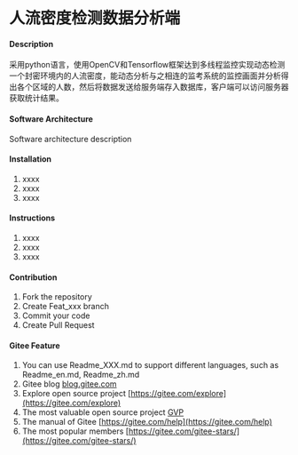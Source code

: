# 人流密度检测数据分析端

#### Description
采用python语言，使用OpenCV和Tensorflow框架达到多线程监控实现动态检测一个封密环境内的人流密度，能动态分析与之相连的监考系统的监控画面并分析得出各个区域的人数，然后将数据发送给服务端存入数据库，客户端可以访问服务器获取统计结果。

#### Software Architecture
Software architecture description

#### Installation

1.  xxxx
2.  xxxx
3.  xxxx

#### Instructions

1.  xxxx
2.  xxxx
3.  xxxx

#### Contribution

1.  Fork the repository
2.  Create Feat_xxx branch
3.  Commit your code
4.  Create Pull Request


#### Gitee Feature

1.  You can use Readme\_XXX.md to support different languages, such as Readme\_en.md, Readme\_zh.md
2.  Gitee blog [blog.gitee.com](https://blog.gitee.com)
3.  Explore open source project [https://gitee.com/explore](https://gitee.com/explore)
4.  The most valuable open source project [GVP](https://gitee.com/gvp)
5.  The manual of Gitee [https://gitee.com/help](https://gitee.com/help)
6.  The most popular members  [https://gitee.com/gitee-stars/](https://gitee.com/gitee-stars/)
